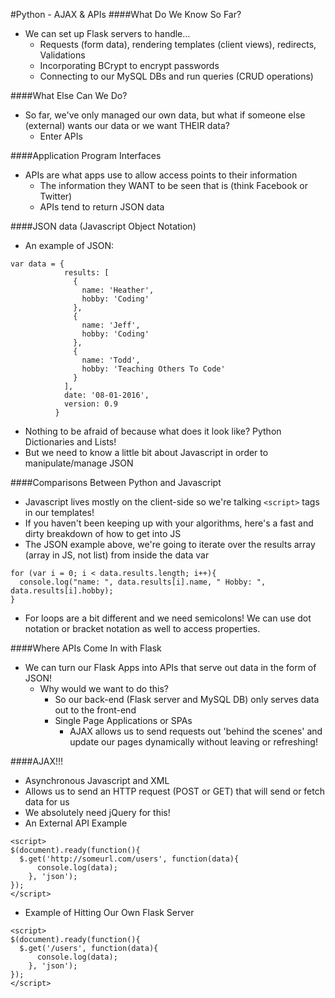 #Python - AJAX & APIs
####What Do We Know So Far?
- We can set up Flask servers to handle...
  - Requests (form data), rendering templates (client views), redirects, Validations
  - Incorporating BCrypt to encrypt passwords
  - Connecting to our MySQL DBs and run queries (CRUD operations)

####What Else Can We Do?
- So far, we've only managed our own data, but what if someone else (external) wants our data or we want THEIR data?
  - Enter APIs

####Application Program Interfaces
- APIs are what apps use to allow access points to their information
  - The information they WANT to be seen that is (think Facebook or Twitter)
  - APIs tend to return JSON data

####JSON data (Javascript Object Notation)
- An example of JSON:
```
var data = {
            results: [
              {
                name: 'Heather',
                hobby: 'Coding'
              },
              {
                name: 'Jeff',
                hobby: 'Coding'
              },
              {
                name: 'Todd',
                hobby: 'Teaching Others To Code'
              }
            ],
            date: '08-01-2016',
            version: 0.9
          }
```
- Nothing to be afraid of because what does it look like?  Python Dictionaries and Lists!
- But we need to know a little bit about Javascript in order to manipulate/manage JSON

####Comparisons Between Python and Javascript
- Javascript lives mostly on the client-side so we're talking `<script>` tags in our templates!
- If you haven't been keeping up with your algorithms, here's a fast and dirty breakdown of how to get into JS
- The JSON example above, we're going to iterate over the results array (array in JS, not list) from inside the data var
```
for (var i = 0; i < data.results.length; i++){
  console.log("name: ", data.results[i].name, " Hobby: ", data.results[i].hobby);
}
```
- For loops are a bit different and we need semicolons!  We can use dot notation or bracket notation as well to access properties.

####Where APIs Come In with Flask
- We can turn our Flask Apps into APIs that serve out data in the form of JSON!
  - Why would we want to do this?
    - So our back-end (Flask server and MySQL DB) only serves data out to the front-end
    - Single Page Applications or SPAs
      - AJAX allows us to send requests out 'behind the scenes' and update our pages dynamically without leaving or refreshing!

####AJAX!!!
- Asynchronous Javascript and XML
- Allows us to send an HTTP request (POST or GET) that will send or fetch data for us
- We absolutely need jQuery for this!
- An External API Example
```
<script>
$(document).ready(function(){
  $.get('http://someurl.com/users', function(data){
      console.log(data);
    }, 'json');
});
</script>
```
- Example of Hitting Our Own Flask Server
```
<script>
$(document).ready(function(){
  $.get('/users', function(data){
      console.log(data);
    }, 'json');
});
</script>
```

